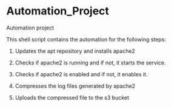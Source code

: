 # Automation_Project
Automation project

This shell script contains the automation for the following steps:

1. Updates the apt repository and installs apache2

2. Checks if apache2 is running and if not, it starts the service.

3. Checks if apache2 is enabled and if not, it enables it.

4. Compresses the log files generated by apache2

5. Uploads the compressed file to the s3 bucket
